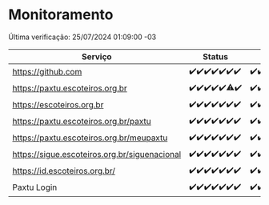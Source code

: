 # Monitoramento

Última verificação: 25/07/2024 01:09:00 -03

|Serviço|Status|Últimas 24h|
|---|---|---|
|https://github.com|<span title="2024-07-18: OK=23">✔️</span><span title="2024-07-19: OK=23">✔️</span><span title="2024-07-20: OK=24">✔️</span><span title="2024-07-21: OK=23">✔️</span><span title="2024-07-22: OK=23">✔️</span><span title="2024-07-23: OK=24">✔️</span><span title="2024-07-24: OK=5">✔️</span>|<span title="24/07/2024 02:07:00 -03 : 200">✔️</span><span title="24/07/2024 03:10:00 -03 : 200">✔️</span><span title="24/07/2024 04:07:00 -03 : 200">✔️</span><span title="24/07/2024 05:09:00 -03 : 200">✔️</span><span title="24/07/2024 06:07:00 -03 : 200">✔️</span><span title="24/07/2024 07:08:00 -03 : 200">✔️</span><span title="24/07/2024 08:05:00 -03 : 200">✔️</span><span title="24/07/2024 09:12:00 -03 : 200">✔️</span><span title="24/07/2024 10:11:00 -03 : 200">✔️</span><span title="24/07/2024 11:07:00 -03 : 200">✔️</span><span title="24/07/2024 12:08:00 -03 : 200">✔️</span><span title="24/07/2024 13:09:00 -03 : 200">✔️</span><span title="24/07/2024 14:06:00 -03 : 200">✔️</span><span title="24/07/2024 15:10:00 -03 : 200">✔️</span><span title="24/07/2024 16:04:00 -03 : 200">✔️</span><span title="24/07/2024 17:07:00 -03 : 200">✔️</span><span title="24/07/2024 18:07:00 -03 : 200">✔️</span><span title="24/07/2024 19:07:00 -03 : 200">✔️</span><span title="24/07/2024 20:08:00 -03 : 200">✔️</span><span title="24/07/2024 21:34:00 -03 : 200">✔️</span><span title="24/07/2024 22:57:00 -03 : 200">✔️</span><span title="24/07/2024 23:30:00 -03 : 200">✔️</span><span title="25/07/2024 00:08:00 -03 : 200">✔️</span><span title="25/07/2024 01:08:00 -03 : 200">✔️</span>|
|https://paxtu.escoteiros.org.br|<span title="2024-07-18: OK=23">✔️</span><span title="2024-07-19: OK=23">✔️</span><span title="2024-07-20: OK=24">✔️</span><span title="2024-07-21: OK=23">✔️</span><span title="2024-07-22: OK=23">✔️</span><span title="2024-07-23: OK=23, Falhas=1">⚠️</span><span title="2024-07-24: OK=5">✔️</span>|<span title="24/07/2024 02:07:00 -03 : 200">✔️</span><span title="24/07/2024 03:10:00 -03 : 200">✔️</span><span title="24/07/2024 04:07:00 -03 : 200">✔️</span><span title="24/07/2024 05:09:00 -03 : 200">✔️</span><span title="24/07/2024 06:07:00 -03 : 200">✔️</span><span title="24/07/2024 07:08:00 -03 : 200">✔️</span><span title="24/07/2024 08:05:00 -03 : 200">✔️</span><span title="24/07/2024 09:12:00 -03 : 200">✔️</span><span title="24/07/2024 10:11:00 -03 : 200">✔️</span><span title="24/07/2024 11:07:00 -03 : 200">✔️</span><span title="24/07/2024 12:08:00 -03 : 200">✔️</span><span title="24/07/2024 13:09:00 -03 : 200">✔️</span><span title="24/07/2024 14:06:00 -03 : 200">✔️</span><span title="24/07/2024 15:10:00 -03 : 200">✔️</span><span title="24/07/2024 16:04:00 -03 : 200">✔️</span><span title="24/07/2024 17:07:00 -03 : 200">✔️</span><span title="24/07/2024 18:07:00 -03 : 200">✔️</span><span title="24/07/2024 19:07:00 -03 : 200">✔️</span><span title="24/07/2024 20:08:00 -03 : 200">✔️</span><span title="24/07/2024 21:34:00 -03 : 200">✔️</span><span title="24/07/2024 22:57:00 -03 : 200">✔️</span><span title="24/07/2024 23:30:00 -03 : 200">✔️</span><span title="25/07/2024 00:08:00 -03 : 200">✔️</span><span title="25/07/2024 01:08:00 -03 : 200">✔️</span>|
|https://escoteiros.org.br|<span title="2024-07-18: OK=23">✔️</span><span title="2024-07-19: OK=23">✔️</span><span title="2024-07-20: OK=24">✔️</span><span title="2024-07-21: OK=23">✔️</span><span title="2024-07-22: OK=23">✔️</span><span title="2024-07-23: OK=24">✔️</span><span title="2024-07-24: OK=5">✔️</span>|<span title="24/07/2024 02:07:00 -03 : 200">✔️</span><span title="24/07/2024 03:10:00 -03 : 200">✔️</span><span title="24/07/2024 04:07:00 -03 : 200">✔️</span><span title="24/07/2024 05:09:00 -03 : 200">✔️</span><span title="24/07/2024 06:07:00 -03 : 200">✔️</span><span title="24/07/2024 07:08:00 -03 : 200">✔️</span><span title="24/07/2024 08:05:00 -03 : 200">✔️</span><span title="24/07/2024 09:12:00 -03 : 200">✔️</span><span title="24/07/2024 10:11:00 -03 : 0">❌</span><span title="24/07/2024 11:07:00 -03 : 200">✔️</span><span title="24/07/2024 12:08:00 -03 : 0">❌</span><span title="24/07/2024 13:09:00 -03 : 200">✔️</span><span title="24/07/2024 14:06:00 -03 : 200">✔️</span><span title="24/07/2024 15:10:00 -03 : 200">✔️</span><span title="24/07/2024 16:04:00 -03 : 200">✔️</span><span title="24/07/2024 17:07:00 -03 : 200">✔️</span><span title="24/07/2024 18:07:00 -03 : 200">✔️</span><span title="24/07/2024 19:07:00 -03 : 200">✔️</span><span title="24/07/2024 20:08:00 -03 : 200">✔️</span><span title="24/07/2024 21:34:00 -03 : 200">✔️</span><span title="24/07/2024 22:57:00 -03 : 200">✔️</span><span title="24/07/2024 23:30:00 -03 : 200">✔️</span><span title="25/07/2024 00:08:00 -03 : 200">✔️</span><span title="25/07/2024 01:08:00 -03 : 200">✔️</span>|
|https://paxtu.escoteiros.org.br/paxtu|<span title="2024-07-18: OK=23">✔️</span><span title="2024-07-19: OK=23">✔️</span><span title="2024-07-20: OK=24">✔️</span><span title="2024-07-21: OK=23">✔️</span><span title="2024-07-22: OK=23">✔️</span><span title="2024-07-23: OK=24">✔️</span><span title="2024-07-24: OK=5">✔️</span>|<span title="24/07/2024 02:07:00 -03 : 200">✔️</span><span title="24/07/2024 03:10:00 -03 : 200">✔️</span><span title="24/07/2024 04:07:00 -03 : 200">✔️</span><span title="24/07/2024 05:09:00 -03 : 200">✔️</span><span title="24/07/2024 06:07:00 -03 : 200">✔️</span><span title="24/07/2024 07:08:00 -03 : 200">✔️</span><span title="24/07/2024 08:05:00 -03 : 200">✔️</span><span title="24/07/2024 09:13:00 -03 : 200">✔️</span><span title="24/07/2024 10:11:00 -03 : 200">✔️</span><span title="24/07/2024 11:07:00 -03 : 200">✔️</span><span title="24/07/2024 12:08:00 -03 : 200">✔️</span><span title="24/07/2024 13:09:00 -03 : 200">✔️</span><span title="24/07/2024 14:06:00 -03 : 200">✔️</span><span title="24/07/2024 15:10:00 -03 : 200">✔️</span><span title="24/07/2024 16:04:00 -03 : 200">✔️</span><span title="24/07/2024 17:07:00 -03 : 200">✔️</span><span title="24/07/2024 18:07:00 -03 : 200">✔️</span><span title="24/07/2024 19:07:00 -03 : 200">✔️</span><span title="24/07/2024 20:08:00 -03 : 200">✔️</span><span title="24/07/2024 21:34:00 -03 : 200">✔️</span><span title="24/07/2024 22:57:00 -03 : 200">✔️</span><span title="24/07/2024 23:30:00 -03 : 200">✔️</span><span title="25/07/2024 00:08:00 -03 : 200">✔️</span><span title="25/07/2024 01:08:00 -03 : 200">✔️</span>|
|https://paxtu.escoteiros.org.br/meupaxtu|<span title="2024-07-18: OK=23">✔️</span><span title="2024-07-19: OK=23">✔️</span><span title="2024-07-20: OK=24">✔️</span><span title="2024-07-21: OK=23">✔️</span><span title="2024-07-22: OK=23">✔️</span><span title="2024-07-23: OK=24">✔️</span><span title="2024-07-24: OK=5">✔️</span>|<span title="24/07/2024 02:07:00 -03 : 200">✔️</span><span title="24/07/2024 03:10:00 -03 : 200">✔️</span><span title="24/07/2024 04:07:00 -03 : 200">✔️</span><span title="24/07/2024 05:09:00 -03 : 200">✔️</span><span title="24/07/2024 06:07:00 -03 : 200">✔️</span><span title="24/07/2024 07:08:00 -03 : 200">✔️</span><span title="24/07/2024 08:05:00 -03 : 200">✔️</span><span title="24/07/2024 09:13:00 -03 : 200">✔️</span><span title="24/07/2024 10:11:00 -03 : 200">✔️</span><span title="24/07/2024 11:07:00 -03 : 200">✔️</span><span title="24/07/2024 12:08:00 -03 : 200">✔️</span><span title="24/07/2024 13:09:00 -03 : 200">✔️</span><span title="24/07/2024 14:06:00 -03 : 200">✔️</span><span title="24/07/2024 15:10:00 -03 : 200">✔️</span><span title="24/07/2024 16:04:00 -03 : 200">✔️</span><span title="24/07/2024 17:07:00 -03 : 200">✔️</span><span title="24/07/2024 18:07:00 -03 : 200">✔️</span><span title="24/07/2024 19:07:00 -03 : 200">✔️</span><span title="24/07/2024 20:08:00 -03 : 200">✔️</span><span title="24/07/2024 21:34:00 -03 : 200">✔️</span><span title="24/07/2024 22:57:00 -03 : 200">✔️</span><span title="24/07/2024 23:30:00 -03 : 200">✔️</span><span title="25/07/2024 00:08:00 -03 : 200">✔️</span><span title="25/07/2024 01:08:00 -03 : 200">✔️</span>|
|https://sigue.escoteiros.org.br/siguenacional|<span title="2024-07-18: OK=23">✔️</span><span title="2024-07-19: OK=23">✔️</span><span title="2024-07-20: OK=24">✔️</span><span title="2024-07-21: OK=23">✔️</span><span title="2024-07-22: OK=23">✔️</span><span title="2024-07-23: OK=24">✔️</span><span title="2024-07-24: OK=5">✔️</span>|<span title="24/07/2024 02:07:00 -03 : 200">✔️</span><span title="24/07/2024 03:10:00 -03 : 200">✔️</span><span title="24/07/2024 04:07:00 -03 : 200">✔️</span><span title="24/07/2024 05:09:00 -03 : 200">✔️</span><span title="24/07/2024 06:07:00 -03 : 200">✔️</span><span title="24/07/2024 07:08:00 -03 : 200">✔️</span><span title="24/07/2024 08:05:00 -03 : 200">✔️</span><span title="24/07/2024 09:13:00 -03 : 200">✔️</span><span title="24/07/2024 10:11:00 -03 : 200">✔️</span><span title="24/07/2024 11:07:00 -03 : 200">✔️</span><span title="24/07/2024 12:08:00 -03 : 200">✔️</span><span title="24/07/2024 13:09:00 -03 : 200">✔️</span><span title="24/07/2024 14:06:00 -03 : 200">✔️</span><span title="24/07/2024 15:10:00 -03 : 200">✔️</span><span title="24/07/2024 16:04:00 -03 : 200">✔️</span><span title="24/07/2024 17:07:00 -03 : 200">✔️</span><span title="24/07/2024 18:07:00 -03 : 200">✔️</span><span title="24/07/2024 19:07:00 -03 : 200">✔️</span><span title="24/07/2024 20:08:00 -03 : 200">✔️</span><span title="24/07/2024 21:34:00 -03 : 200">✔️</span><span title="24/07/2024 22:57:00 -03 : 200">✔️</span><span title="24/07/2024 23:30:00 -03 : 200">✔️</span><span title="25/07/2024 00:08:00 -03 : 200">✔️</span><span title="25/07/2024 01:08:00 -03 : 200">✔️</span>|
|https://id.escoteiros.org.br/|<span title="2024-07-18: OK=23">✔️</span><span title="2024-07-19: OK=23">✔️</span><span title="2024-07-20: OK=24">✔️</span><span title="2024-07-21: OK=23">✔️</span><span title="2024-07-22: OK=23">✔️</span><span title="2024-07-23: OK=24">✔️</span><span title="2024-07-24: OK=5">✔️</span>|<span title="24/07/2024 02:07:00 -03 : 200">✔️</span><span title="24/07/2024 03:10:00 -03 : 200">✔️</span><span title="24/07/2024 04:07:00 -03 : 200">✔️</span><span title="24/07/2024 05:09:00 -03 : 200">✔️</span><span title="24/07/2024 06:07:00 -03 : 200">✔️</span><span title="24/07/2024 07:08:00 -03 : 200">✔️</span><span title="24/07/2024 08:05:00 -03 : 200">✔️</span><span title="24/07/2024 09:13:00 -03 : 200">✔️</span><span title="24/07/2024 10:11:00 -03 : 200">✔️</span><span title="24/07/2024 11:07:00 -03 : 200">✔️</span><span title="24/07/2024 12:08:00 -03 : 200">✔️</span><span title="24/07/2024 13:09:00 -03 : 200">✔️</span><span title="24/07/2024 14:06:00 -03 : 200">✔️</span><span title="24/07/2024 15:10:00 -03 : 200">✔️</span><span title="24/07/2024 16:04:00 -03 : 200">✔️</span><span title="24/07/2024 17:07:00 -03 : 200">✔️</span><span title="24/07/2024 18:07:00 -03 : 200">✔️</span><span title="24/07/2024 19:07:00 -03 : 200">✔️</span><span title="24/07/2024 20:08:00 -03 : 200">✔️</span><span title="24/07/2024 21:34:00 -03 : 200">✔️</span><span title="24/07/2024 22:57:00 -03 : 200">✔️</span><span title="24/07/2024 23:30:00 -03 : 200">✔️</span><span title="25/07/2024 00:08:00 -03 : 200">✔️</span><span title="25/07/2024 01:08:00 -03 : 200">✔️</span>|
|Paxtu Login|<span title="2024-07-18: OK=23">✔️</span><span title="2024-07-19: OK=23">✔️</span><span title="2024-07-20: OK=24">✔️</span><span title="2024-07-21: OK=23">✔️</span><span title="2024-07-22: OK=23">✔️</span><span title="2024-07-23: OK=24">✔️</span><span title="2024-07-24: OK=5">✔️</span>|<span title="24/07/2024 02:07:00 -03 : 200">✔️</span><span title="24/07/2024 03:10:00 -03 : 200">✔️</span><span title="24/07/2024 04:07:00 -03 : 200">✔️</span><span title="24/07/2024 05:09:00 -03 : 200">✔️</span><span title="24/07/2024 06:07:00 -03 : 200">✔️</span><span title="24/07/2024 07:08:00 -03 : 200">✔️</span><span title="24/07/2024 08:05:00 -03 : 200">✔️</span><span title="24/07/2024 09:13:00 -03 : 200">✔️</span><span title="24/07/2024 10:11:00 -03 : 200">✔️</span><span title="24/07/2024 11:07:00 -03 : 200">✔️</span><span title="24/07/2024 12:08:00 -03 : 200">✔️</span><span title="24/07/2024 13:09:00 -03 : 200">✔️</span><span title="24/07/2024 14:06:00 -03 : 200">✔️</span><span title="24/07/2024 15:10:00 -03 : 200">✔️</span><span title="24/07/2024 16:04:00 -03 : 200">✔️</span><span title="24/07/2024 17:07:00 -03 : 200">✔️</span><span title="24/07/2024 18:07:00 -03 : 200">✔️</span><span title="24/07/2024 19:07:00 -03 : 200">✔️</span><span title="24/07/2024 20:08:00 -03 : 200">✔️</span><span title="24/07/2024 21:34:00 -03 : 200">✔️</span><span title="24/07/2024 22:57:00 -03 : 200">✔️</span><span title="24/07/2024 23:30:00 -03 : 200">✔️</span><span title="25/07/2024 00:08:00 -03 : 200">✔️</span><span title="25/07/2024 01:08:00 -03 : 200">✔️</span>|
